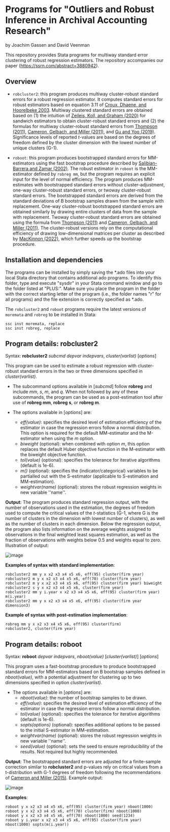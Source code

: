 # Programs for "Outliers and Robust Inference in Archival Accounting Research"

by Joachim Gassen and David Veenman

This repository provides Stata programs for multiway standard error clustering of robust regression estimators. The repository accompanies our paper (https://ssrn.com/abstract=3880942).


## Overview

- `robcluster2`: this program produces multiway cluster-robust standard errors for a robust regression estimator. It computes standard errors for robust estimators based on equation 3.11 of [Croux, Dhaene, and Hoorelbeke 2003](https://ideas.repec.org/p/ete/ceswps/ces0316.html). Multiway clustered standard errors are obtained based on (1) the intuition of [Zeileis, Koll, and Graham (2020)](https://www.jstatsoft.org/article/view/v095i01) for sandwich estimators to obtain cluster-robust standard errors and (2) the formulas for multiway cluster-robust standard errors from [Thompson (2011)](https://doi.org/10.1016/j.jfineco.2010.08.016), [Cameron, Gelbach, and Miller (2011)](https://doi.org/10.1198/jbes.2010.07136), and [Gu and Yoo (2019)](https://journals.sagepub.com/doi/full/10.1177/1536867X19893637). Significance levels of reported *t*-values are based on the degrees of freedom defined by the cluster dimension with the lowest number of unique clusters (G-1). 

- `roboot`: this program produces bootstrapped standard errors for MM-estimators using the fast bootstrap procedure described by [Salibian-Barrera and Zamar (2002)](https://www.jstor.org/stable/2699968#metadata_info_tab_contents). The robust estimator in `roboot` is the MM-estimator defined by `robreg mm`, but the program requires an explicit input for the level of normal efficiency. The program produces MM-estimates with bootstrapped standard errors without cluster-adjustment, one-way cluster-robust standard errors, or twoway cluster-robust standard errors. The bootstrapped standard errors are derived from the standard deviations of B bootstrap samples drawn from the sample with replacement. One-way cluster-robust bootstrapped standard errors are obtained similarly by drawing entire clusters of data from the sample with replacement. Twoway cluster-robust standard errors are obtained using the formula from [Thompson (2011)](https://doi.org/10.1016/j.jfineco.2010.08.016) and [Cameron, Gelbach, and Miller (2011)](https://doi.org/10.1198/jbes.2010.07136). The cluster-robust versions rely on the computational efficiency of drawing low-dimensional matrices per cluster as described by [MacKinnon (2022)](https://www.sciencedirect.com/science/article/abs/pii/S2452306221001404), which further speeds up the bootstrap procedure.

## Installation and dependencies

The programs can be installed by simply saving the \*.ado files into your local Stata directory that contains additional ado programs. To identify this folder, type and execute "sysdir" in your Stata command window and go to the folder listed at "PLUS:". Make sure you place the program in the folder with the correct starting letter of the program (i.e., the folder names "r" for all programs) and the file extension is correctly specified as \*.ado.

The `robcluster2` and `roboot` programs require the latest versions of `moremata` and `robreg` to be installed in Stata:
```
ssc inst moremata, replace
ssc inst robreg, replace
```

## Program details: robcluster2

Syntax:
**robcluster2** *subcmd* *depvar* *indepvars*, *cluster(varlist)* [*options*]

This program can be used to estimate a robust regression with cluster-robust standard errors in the two or three dimensions specified in *cluster(varlist)*.

- The subcommand options available in [*subcmd*] follow **robreg** and include *mm*, *s*, *m*, and *q*. When not followed by any of these subcommands, the program can be used as a post-estimation tool after use of **robreg mm**, **robreg s**, or **robreg m**.

- The options available in [*options*] are:  
  - *eff(value)*: specifies the desired level of estimation efficiency of the estimator in case the regression errors follow a normal distribution. This option is required for the default MM-estimator and the M-estimator when using the *m* option.
  - *biweight* (optional): when combined with option *m*, this option replaces the default Huber objective function in the M-estimator with the biweight objective function.
  - *tol(value)* (optional): specifies the tolerance for iterative algorithms (default is 1e-6).
  - *m()* (optional): specifies the (indicator/categorical) variables to be partialled out with the S-estimator (applicable to S-estimation and MM-estimation).
  - *weightvar(name)* (optional): stores the robust regression weights in new variable ''name''. 

**Output**: 
The program produces standard regression output, with the number of observations used in the estimation, the degrees of freedom used to compute the critical values of the *t*-statistics (G-1, where G is the number of clusters in the dimension with lowest number of clusters), as well as the number of clusters in each dimension. Below the regression output, the program also lists information on the average weights assigned to observations in the final weighted least squares estimation, as well as the fraction of observations with weights below 0.5 and weights equal to zero. Illustration of output:

![image](https://github.com/user-attachments/assets/37f3ef64-f544-4759-98e4-a3c475c56aa5)

**Examples of syntax with standard implementation**: 
```
robcluster2 mm y x x2 x3 x4 x5 x6, eff(95) cluster(firm year)
robcluster2 m y x x2 x3 x4 x5 x6, eff(70) cluster(firm year)
robcluster2 m y x x2 x3 x4 x5 x6, eff(95) cluster(firm year) biweight
robcluster2 s y x x2 x3 x4 x5 x6, cluster(firm year)
robcluster2 mm y i.year x x2 x3 x4 x5 x6, eff(95) cluster(firm year) m(i.year)
robcluster2 mm y x x2 x3 x4 x5 x6, eff(95) cluster(firm year dimension3)

```

**Example of syntax with post-estimation implementation**: 
```
robreg mm y x x2 x3 x4 x5 x6, eff(95) cluster(firm)
robcluster2, cluster(firm year)
```


## Program details: roboot
Syntax:
**roboot** *depvar* *indepvars*, *nboot(value)* [*cluster(varlist)*] [*options*]

This program uses a fast-bootstrap procedure to produce bootstrapped standard errors for MM-estimators based on B bootstrap samples defined in *nboot(value)*, with a potential adjustment for clustering up to two dimensions specified in option *cluster(varlist)*. 

- The options available in [*options*] are: 
  - *nboot(value)*: the number of bootstrap samples to be drawn.
  - *eff(value)*: specifies the desired level of estimation efficiency of the estimator in case the regression errors follow a normal distribution.
  - *tol(value)* (optional): specifies the tolerance for iterative algorithms (default is 1e-6).
  - *sopts(options)* (optional): specifies additional options to be passed to the initial S-estimator in MM-estimation.
  - *weightvar(name)* (optional): stores the robust regression weights in new variable ''name''.
  - *seed(value)* (optional): sets the seed to ensure reproducibility of the results. Not required but highly recommended.

**Output**:
The bootstrapped standard errors are adjusted for a finite-sample correction similar to **robcluster2** and p-values rely on critical values from a t-distribution with G-1 degrees of freedom following the recommendations of [Cameron and Miller (2015)](http://cameron.econ.ucdavis.edu/research/Cameron_Miller_JHR_2015_February.pdf). Example output:

![image](https://github.com/user-attachments/assets/1ee057c3-842f-4917-9353-ab195447f9b4)

**Examples**:
```
roboot y x x2 x3 x4 x5 x6, eff(95) cluster(firm year) nboot(1000) 
roboot y x x2 x3 x4 x5 x6, eff(70) cluster(firm) nboot(1000)
roboot y x x2 x3 x4 x5 x6, eff(70) nboot(1000) seed(1234)
roboot y i.year x x2 x3 x4 x5 x6, eff(95) cluster(firm year) nboot(1000) sopts(m(i.year))
``` 


